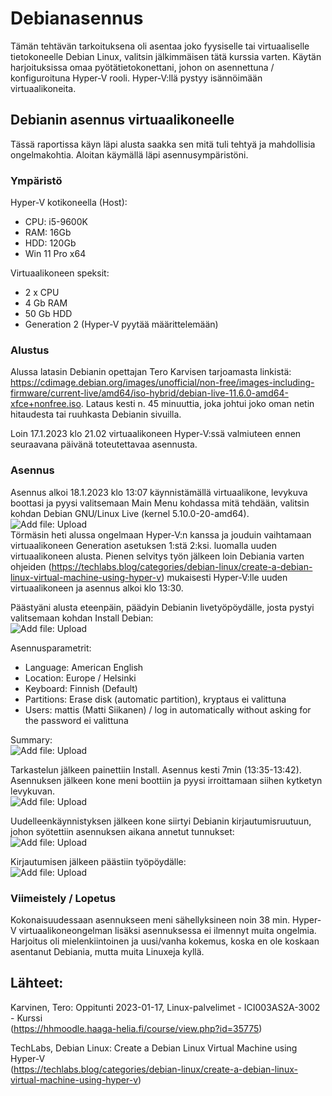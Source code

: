 # Debianasennus
Tämän tehtävän tarkoituksena oli asentaa joko fyysiselle tai virtuaaliselle tietokoneelle Debian Linux, valitsin jälkimmäisen tätä kurssia varten.
Käytän harjoituksissa omaa pyötätietokonettani, johon on asennettuna / konfiguroituna Hyper-V rooli. Hyper-V:llä pystyy isännöimään virtuaalikoneita.


## Debianin asennus virtuaalikoneelle

Tässä raportissa käyn läpi alusta saakka sen mitä tuli tehtyä ja mahdollisia ongelmakohtia. Aloitan käymällä läpi asennusympäristöni.

### Ympäristö

Hyper-V kotikoneella (Host):
- CPU: i5-9600K
- RAM: 16Gb
- HDD: 120Gb
- Win 11 Pro x64

Virtuaalikoneen speksit:
- 2 x CPU
- 4 Gb RAM
- 50 Gb HDD
- Generation 2 (Hyper-V pyytää määrittelemään)

### Alustus
Alussa latasin Debianin opettajan Tero Karvisen tarjoamasta linkistä: https://cdimage.debian.org/images/unofficial/non-free/images-including-firmware/current-live/amd64/iso-hybrid/debian-live-11.6.0-amd64-xfce+nonfree.iso. Lataus kesti n. 45 minuuttia, joka johtui joko oman netin hitaudesta tai ruuhkasta Debianin sivuilla.

Loin 17.1.2023 klo 21.02 virtuaalikoneen Hyper-V:ssä valmiuteen ennen seuraavana päivänä toteutettavaa asennusta.

### Asennus

Asennus alkoi 18.1.2023 klo 13:07 käynnistämällä virtuaalikone, levykuva boottasi ja pyysi valitsemaan Main Menu kohdassa mitä tehdään, valitsin kohdan Debian GNU/Linux Live (kernel 5.10.0-20-amd64). ![Add file: Upload](Picture1.png) </br>
Törmäsin heti alussa ongelmaan Hyper-V:n kanssa ja jouduin vaihtamaan virtuaalikoneen Generation asetuksen 1:stä 2:ksi. luomalla uuden virtuaalikoneen alusta. Pienen selvitys työn jälkeen loin Debiania varten ohjeiden (https://techlabs.blog/categories/debian-linux/create-a-debian-linux-virtual-machine-using-hyper-v) mukaisesti Hyper-V:lle uuden virtuaalikoneen ja asennus alkoi klo 13:30.

Päästyäni alusta eteenpäin, päädyin Debianin livetyöpöydälle, josta pystyi valitsemaan kohdan Install Debian: </br>
![Add file: Upload](Picture2.png)</br>

Asennusparametrit:
- Language: American English
- Location: Europe / Helsinki
- Keyboard: Finnish (Default)
- Partitions: Erase disk (automatic partition), kryptaus ei valittuna
- Users: mattis (Matti Siikanen) / log in automatically without asking for the password ei valittuna

Summary: </br>
![Add file: Upload](Picture3.png)

Tarkastelun jälkeen painettiin Install. Asennus kesti 7min (13:35-13:42). Asennuksen jälkeen kone meni boottiin ja pyysi irroittamaan siihen kytketyn levykuvan.</br>
![Add file: Upload](Picture4.png)

Uudelleenkäynnistyksen jälkeen kone siirtyi Debianin kirjautumisruutuun, johon syötettiin asennuksen aikana annetut tunnukset:</br>
![Add file: Upload](Picture5.png)

Kirjautumisen jälkeen päästiin työpöydälle:</br>
![Add file: Upload](Picture6.png)

### Viimeistely / Lopetus
Kokonaisuudessaan asennukseen meni sähellyksineen noin 38 min. Hyper-V virtuaalikoneongelman lisäksi asennuksessa ei ilmennyt muita ongelmia.
Harjoitus oli mielenkiintoinen ja uusi/vanha kokemus, koska en ole koskaan asentanut Debiania, mutta muita Linuxeja kyllä.


## Lähteet:

Karvinen, Tero: Oppitunti 2023-01-17, Linux-palvelimet - ICI003AS2A-3002 - Kurssi </br>
(https://hhmoodle.haaga-helia.fi/course/view.php?id=35775)

TechLabs, Debian Linux: Create a Debian Linux Virtual Machine using Hyper-V </br>
(https://techlabs.blog/categories/debian-linux/create-a-debian-linux-virtual-machine-using-hyper-v)
